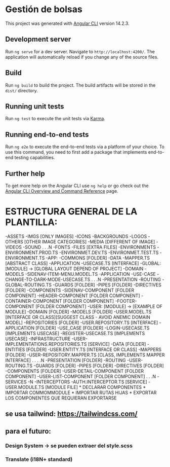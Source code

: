 # Gestión de bolsas

This project was generated with [Angular CLI](https://github.com/angular/angular-cli) version 14.2.3.

## Development server

Run `ng serve` for a dev server. Navigate to `http://localhost:4200/`. The application will automatically reload if you change any of the source files.


## Build

Run `ng build` to build the project. The build artifacts will be stored in the `dist/` directory.

## Running unit tests

Run `ng test` to execute the unit tests via [Karma](https://karma-runner.github.io).

## Running end-to-end tests

Run `ng e2e` to execute the end-to-end tests via a platform of your choice. To use this command, you need to first add a package that implements end-to-end testing capabilities.

## Further help

To get more help on the Angular CLI use `ng help` or go check out the [Angular CLI Overview and Command Reference](https://angular.io/cli) page.



# ESTRUCTURA GENERAL DE LA PLANTILLA:
-ASSETS
  -IMGS [ONLY IMAGES]
    -ICONS
    -BACKGROUNDS
    -LOGOS
    -OTHERS [OTHER IMAGE CATEGORIES]
  -MEDIA [DIFFERENT OF IMAGE]
    -VIDEOS
    -SOUND
    .
    .
    .N
  -FONTS
  -FILES [EXTRA FILES]
-ENVIRONMENTS
  -ENVIRONMENT.PROD.TS
  -ENVIRONMET.DEV.TS
  -ENVIRONMET.TEST.TS
  -ENVIRONMENT.TS
-APP:
  -COMMONS [FOLDER]
    -DATA
      -MAPPER.TS [ABSTRACT CLASS]
    -APPLICATION
      -USECASE.TS [INTERFACE]
  -GLOBAL: [MODULE] -> [GLOBAL LAYOUT DEPEND OF PROJECT]
    -DOMAIN
      -MODELS
        -SIDENAV-ITEM-MENU.MODEL.TS
    -APPLICATION
      -USE-CASE
        -CHANGE-TO-DARK-MODE-USECASE.TS
        .
        .
        .N
    -PRESENTATION
      -ROUTING
        -GLOBAL-ROUTING.TS
      -GUARDS [FOLDER]
      -PIPES [FOLDER]
      -DIRECTIVES [FOLDER]
      -COMPONENTS
        -SIDENAV-COMPONENT [FOLDER COMPONENT]
        -HEADER-COMPONENT [FOLDER COMPONENT]
        -CONTAINER-COMPONENT [FOLDER COMPONENT]
        -FOOTER-COMPONENT [FOLDER COMPONENT]
  -USER: [MODULE] -> [EXAMPLE OF MODULE]
    -DOMAIN [FOLDER]
      -MODELS [FOLDER]
        -USER.MODEL.TS [INTERFACE OR CLASS][SUGGEST CLASS - AVOID ANEMIC DOMAIN MODEL]
      -REPOSITORIES [FOLDER]
        -USER.REPOSITORY.TS [INTERFACE]
    -APPLICATION [FOLDER]
      -USE_CASE [FOLDER]
        -LOGIN-USECASE.TS [IMPLEMENTS USECASE]
        -REGISTER-USECASE.TS [IMPLEMENTS USECASE]
    -INFRASTRUCTURE
        -USER-IMPLEMENTATIONS.REPOSITORIES.TS [SERVICE]
    -DATA [FOLDER]
      -ENTITIES [FOLDER]
        -USER.ENTITY.TS [INTERFACE OR CLASS]
      -MAPPERS [FOLDER]
        -USER-REPOSITORY.MAPPER.TS [CLASS, IMPLEMENTS MAPPER INTERFACE]
        .
        .
        .
        .N
    -PRESENTATION [FOLDER]
      -ROUTING
        -USER-ROUTING.TS
      -GUARDS [FOLDER]
      -PIPES [FOLDER]
      -DIRECTIVES [FOLDER]
      -COMPONENTS [FOLDER]
        -USER-DETAIL-COMPONENT [FOLDER COMPONENT]
        -USER-LIST-COMPONENT [FOLDER COMPONENT]
        .
        .
        .N
      -SERVICES
        -N
      -INTERCEPTORS
        -AUTH.INTERCEPTOR.TS [SERVICE]
    -USER.MODULE.TS [MODULE FILE]
      * DECLARAR COMPONENTES
      * IMPORTAR COMMOMMODULE
      * IMPORTAR RUTAS HIJAS
      * EXPORTAR LOS COMPONENTES QUE REQUIERAN EXPORTARSE
## se usa tailwind: https://tailwindcss.com/
## para el futuro:
### Design System -> se pueden extraer del style.scss
### Translate (i18N+ standard)
